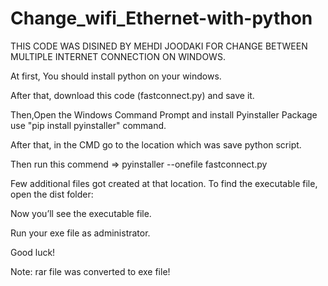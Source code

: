 # Change_wifi_Ethernet-with-python
THIS CODE WAS DISINED BY MEHDI JOODAKI FOR CHANGE BETWEEN MULTIPLE INTERNET CONNECTION ON WINDOWS.

At first, You should install python on your windows.

After that, download this code  (fastconnect.py) and save it.

Then,Open the Windows Command Prompt and install Pyinstaller Package use "pip install pyinstaller" command.

After that, in the CMD  go to the location which was save python script.

Then run this commend => pyinstaller --onefile fastconnect.py

Few additional files got created at that location. To find the executable file, open the dist folder:

Now you’ll see the executable file.

Run your exe file as administrator. 


Good luck!


Note: rar file was converted to exe file! 
